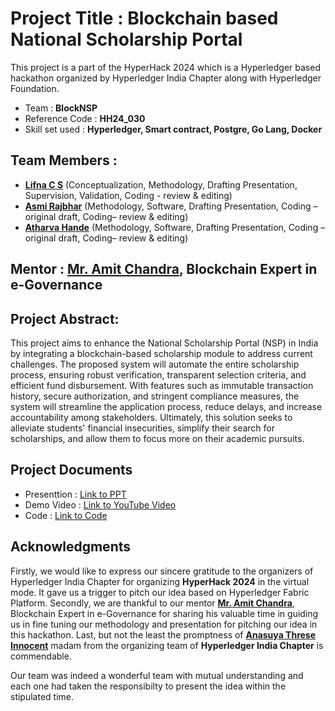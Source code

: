 # Project Title : **Blockchain based National Scholarship Portal**
This project is a part of the HyperHack 2024 which is a Hyperledger based hackathon organized by Hyperledger India Chapter along with Hyperledger Foundation.
- Team : **BlockNSP**
- Reference Code : **HH24_030**
- Skill set used : **Hyperledger, Smart contract, Postgre, Go Lang, Docker**

## Team Members :
  - [**Lifna C S**](https://www.linkedin.com/in/lifna-c-s-94015678/) (Conceptualization, Methodology, Drafting Presentation, Supervision, Validation, Coding - review & editing)
  - [**Asmi Rajbhar**](https://www.linkedin.com/in/asmi-rajbhar-818613239/) (Methodology, Software, Drafting Presentation, Coding – original draft, Coding– review & editing)
  - [**Atharva Hande**](https://www.linkedin.com/in/atharva-hande/) (Methodology, Software, Drafting Presentation, Coding – original draft, Coding– review & editing)

## Mentor : [**Mr. Amit Chandra**](https://www.linkedin.com/in/amitchandra13/), Blockchain Expert in e-Governance

## Project Abstract:
This project aims to enhance the National Scholarship Portal (NSP) in India by integrating a blockchain-based scholarship module to address current challenges. The proposed system will automate the entire scholarship process, ensuring robust verification, transparent selection criteria, and efficient fund disbursement. With features such as immutable transaction history, secure authorization, and stringent compliance measures, the system will streamline the application process, reduce delays, and increase accountability among stakeholders. Ultimately, this solution seeks to alleviate students' financial insecurities, simplify their search for scholarships, and allow them to focus more on their academic pursuits.

## Project Documents
- Presenttion :  [Link to PPT]()
- Demo Video : [Link to YouTube Video](https://youtu.be/UsxJwS-7ASI)
- Code : [Link to Code](https://github.com/LifnaJos/HyperHack2024-BlockNSP/tree/main/code)

## Acknowledgments
Firstly, we would like to express our sincere gratitude to the organizers of Hyperledger India Chapter for organizing **HyperHack 2024** in the virtual mode. It gave us a trigger to pitch our idea based on Hyperledger Fabric Platform. Secondly, we are thankful to our mentor [**Mr. Amit Chandra**](https://www.linkedin.com/in/amitchandra13/), Blockchain Expert in e-Governance for sharing his valuable time in guiding us in fine tuning our methodology and presentation for pitching our idea in this hackathon. Last, but not the least the promptness of [**Anasuya Threse Innocent**](https://www.linkedin.com/in/anasuyathrese/) madam from the organizing team of **Hyperledger India Chapter** is commendable. 

Our team was indeed a wonderful team with mutual understanding and each one had taken the responsibilty to present the idea within the stipulated time. 
